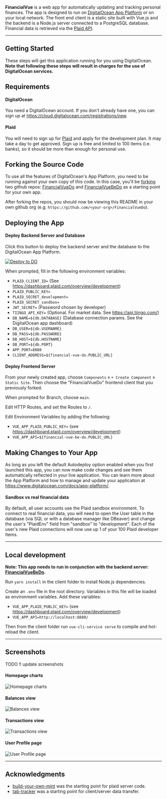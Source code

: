 **FinancialVue** is a web app for automatically updating and tracking personal finances. The app is designed to run on [DigitalOcean App Platform](https://www.digitalocean.com/products/app-platform/) or on your local network. The front end client is a static site built with Vue.js and the backend is a Node.js server connected to a PostgreSQL database. Financial data is retrieved via the [Plaid API](https://plaid.com/).

---
## Getting Started

These steps will get this application running for you using DigitalOcean. **Note that following these steps will result in charges for the use of DigitalOcean services.**


## Requirements

#### DigitalOcean
You need a DigitalOcean account. If you don't already have one, you can sign up at https://cloud.digitalocean.com/registrations/new.

#### Plaid
You will need to sign up for [Plaid](https://plaid.com/) and apply for the development plan. It may take a day to get approved. Sign up is free and limited to 100 items (i.e. banks), so it should be more than enough for personal use.

## Forking the Source Code

To use all the features of DigitalOcean's App Platform, you need to be running against your own copy of this code. In this case, you'll be [forking](https://docs.github.com/en/github/getting-started-with-github/fork-a-repo) two github repos: [FinancialVueDo](https://github.com/blairun/FinancialVueDo) and [FinancialVueBeDo](https://github.com/blairun/FinancialVueBeDo) as a starting point for your own app.

After forking the repos, you should now be viewing this README in your own github org (e.g. `https://github.com/<your-org>/FinancialVueDo`).

## Deploying the App

#### Deploy Backend Server and Database

Click this button to deploy the backend server and the database to the DigitalOcean App Platform.

 [![Deploy to DO](https://mp-assets1.sfo2.digitaloceanspaces.com/deploy-to-do/do-btn-blue.svg)](https://cloud.digitalocean.com/apps/new?repo=https://github.com/blairun/FinancialVueBeDo/tree/main)

When prompted, fill in the following environment variables:

- `PLAID_CLIENT_ID=` (See https://dashboard.plaid.com/overview/development)
- `PLAID_PUBLIC_KEY=`
- `PLAID_SECRET_development=`
- `PLAID_SECRET_sandbox=`
- `JWT_SECRET=` (Password chosen by developer)
- `TIINGO_API_KEY=` (Optional. For market data. See https://api.tiingo.com/)
- `DB_NAME=${db.DATABASE}` (Database connection params. See the DigitalOcean app dashboard)
- `DB_USER=${db.USERNAME}`
- `DB_PASS=${db.PASSWORD}`
- `DB_HOST=${db.HOSTNAME}`
- `DB_PORT=${db.PORT}`
- `APP_PORT=8080`
- `CLIENT_ADDRESS=${financial-vue-do.PUBLIC_URL}`

#### Deploy Frontend Server

From your newly created app, choose `Components` »  `+ Create Component`  »  `Static Site`. Then choose the "FinancialVueDo" frontend client that you previously forked.

When prompted for Branch, choose  `main`.

Edit HTTP Routes, and set the Routes to `/`.

Edit Environment Variables by adding the following:

- `VUE_APP_PLAID_PUBLIC_KEY=` (see https://dashboard.plaid.com/overview/development)
- `VUE_APP_API=${financial-vue-be-do.PUBLIC_URL}`

## Making Changes to Your App

As long as you left the default Autodeploy option enabled when you first launched this app, you can now make code changes and see them automatically reflected in your live application. You can learn more about the App Platform and how to manage and update your application at https://www.digitalocean.com/docs/app-platform/.

#### Sandbox vs real financial data

By default, all user accounts use the Plaid sandbox environment. To connect to real financial data, you will need to open the User table in the database (via SQL or with a database manager like DBeaver) and change the user's "PlaidEnv" field from "sandbox" to "development". Each of the user's new Plaid connections will now use up 1 of your 100 Plaid developer Items.

---

## Local development

**Note: This app needs to run in conjunction with the backend server: [FinancialVueBeDo](https://github.com/blairun/FinancialVueBeDo).**

Run `yarn install` in the client folder to install Node.js dependencies.

Create an `.env` file in the root directory. Variables in this file will be loaded as environment variables. Add these variables:

- `VUE_APP_PLAID_PUBLIC_KEY=` (see https://dashboard.plaid.com/overview/development)
- `VUE_APP_API=http://localhost:8880/`

Then from the client folder run `vue-cli-service serve` to compile and hot-reload the client.

---

## Screenshots

TODO !! update screenshots
#### Homepage charts
![Homepage charts](https://raw.githubusercontent.com/blairun/FinancialVueDo/main/public/FinancialVue%20-%20Home.png)

#### Balances view
![Balances view](https://raw.githubusercontent.com/blairun/FinancialVueDo/main/public/FinancialVue%20-%20Balances.png)

#### Transactions view
![Transactions view](https://raw.githubusercontent.com/blairun/FinancialVueDo/main/public/FinancialVue%20-%20Transactions.png)

#### User Profile page
![User Profile page](https://raw.githubusercontent.com/blairun/FinancialVueDo/main/public/FinancialVue%20-%20User%20Profile.png)

---
## Acknowledgments

- [build-your-own-mint](https://github.com/yyx990803/build-your-own-mint) was the starting point for plaid server code.
- [tab-tracker](https://github.com/codyseibert/tab-tracker) was a starting point for client/server data transfer.
